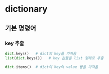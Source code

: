 # dictionary

## 기본 명령어

### key 추출

```python
dict.keys()	  # dict의 key를 가져옴
list(dict.keys())	# key 값들을 list 형태로 추출
```

```python
dict.items()  # dict의 key와 value 쌍을 가져옴
```



